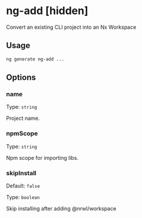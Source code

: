 # ng-add [hidden]

Convert an existing CLI project into an Nx Workspace

## Usage

```bash
ng generate ng-add ...

```

## Options

### name

Type: `string`

Project name.

### npmScope

Type: `string`

Npm scope for importing libs.

### skipInstall

Default: `false`

Type: `boolean`

Skip installing after adding @nrwl/workspace
